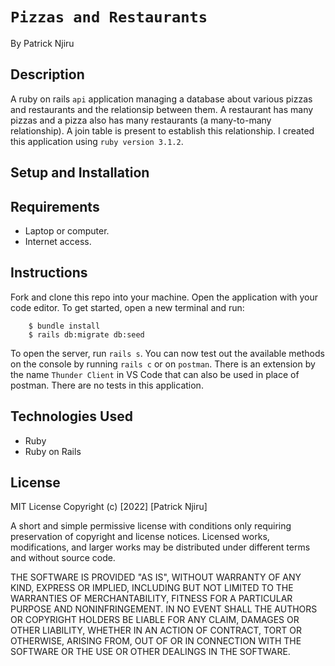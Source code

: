 # `Pizzas and Restaurants`
By Patrick Njiru

## Description
A ruby on rails `api` application managing a database about various pizzas and restaurants and the relationsip between them. A restaurant has many pizzas and a pizza also has many restaurants (a many-to-many relationship). A join table is present to establish this relationship. I created this application using `ruby version 3.1.2`.

## Setup and Installation
## Requirements
- Laptop or computer.
- Internet access.

## Instructions
Fork and clone this repo into your machine. Open the application with your code editor. To get started, open a new terminal and run: 
```console
    $ bundle install
    $ rails db:migrate db:seed
```

To open the server, run `rails s`. You can now test out the available methods on the console by running `rails c` or on `postman`. There is an extension by the name `Thunder Client` in VS Code that can also be used in place of postman. There are no tests in this application.

## Technologies Used
- Ruby
- Ruby on Rails
## License

MIT License
Copyright (c) [2022] [Patrick Njiru]

A short and simple permissive license with conditions only requiring preservation of copyright and license notices. Licensed works, modifications, and larger works may be distributed under different terms and without source code.

THE SOFTWARE IS PROVIDED "AS IS", WITHOUT WARRANTY OF ANY KIND, EXPRESS OR IMPLIED, INCLUDING BUT NOT LIMITED TO THE WARRANTIES OF MERCHANTABILITY, FITNESS FOR A PARTICULAR PURPOSE AND NONINFRINGEMENT. IN NO EVENT SHALL THE AUTHORS OR COPYRIGHT HOLDERS BE LIABLE FOR ANY CLAIM, DAMAGES OR OTHER LIABILITY, WHETHER IN AN ACTION OF CONTRACT, TORT OR OTHERWISE, ARISING FROM, OUT OF OR IN CONNECTION WITH THE SOFTWARE OR THE USE OR OTHER DEALINGS IN THE SOFTWARE.
